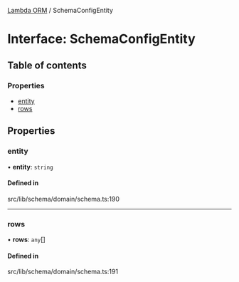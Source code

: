 [Lambda ORM](../README.md) / SchemaConfigEntity

# Interface: SchemaConfigEntity

## Table of contents

### Properties

- [entity](SchemaConfigEntity.md#entity)
- [rows](SchemaConfigEntity.md#rows)

## Properties

### entity

• **entity**: `string`

#### Defined in

src/lib/schema/domain/schema.ts:190

___

### rows

• **rows**: `any`[]

#### Defined in

src/lib/schema/domain/schema.ts:191
